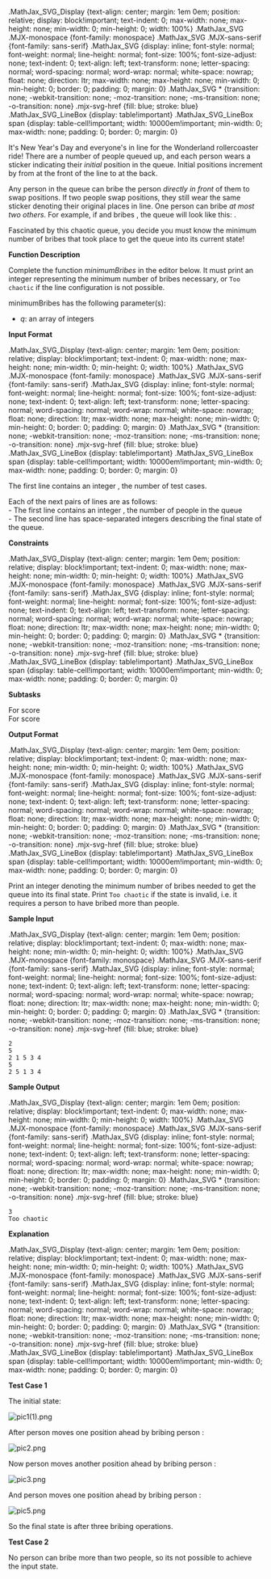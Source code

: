 .MathJax\_SVG\_Display {text-align: center; margin: 1em 0em; position: relative; display: block!important; text-indent: 0; max-width: none; max-height: none; min-width: 0; min-height: 0; width: 100%} .MathJax\_SVG .MJX-monospace {font-family: monospace} .MathJax\_SVG .MJX-sans-serif {font-family: sans-serif} .MathJax\_SVG {display: inline; font-style: normal; font-weight: normal; line-height: normal; font-size: 100%; font-size-adjust: none; text-indent: 0; text-align: left; text-transform: none; letter-spacing: normal; word-spacing: normal; word-wrap: normal; white-space: nowrap; float: none; direction: ltr; max-width: none; max-height: none; min-width: 0; min-height: 0; border: 0; padding: 0; margin: 0} .MathJax\_SVG \* {transition: none; -webkit-transition: none; -moz-transition: none; -ms-transition: none; -o-transition: none} .mjx-svg-href {fill: blue; stroke: blue} .MathJax\_SVG\_LineBox {display: table!important} .MathJax\_SVG\_LineBox span {display: table-cell!important; width: 10000em!important; min-width: 0; max-width: none; padding: 0; border: 0; margin: 0}

It's New Year's Day and everyone's in line for the Wonderland rollercoaster ride! There are a number of people queued up, and each person wears a sticker indicating their _initial_ position in the queue. Initial positions increment by from at the front of the line to at the back.

Any person in the queue can bribe the person _directly in front_ of them to swap positions. If two people swap positions, they still wear the same sticker denoting their original places in line. One person can bribe _at most two others_. For example, if and bribes , the queue will look like this: .

Fascinated by this chaotic queue, you decide you must know the minimum number of bribes that took place to get the queue into its current state!

**Function Description**

Complete the function _minimumBribes_ in the editor below. It must print an integer representing the minimum number of bribes necessary, or `Too chaotic` if the line configuration is not possible.

minimumBribes has the following parameter(s):

*   _q_: an array of integers

**Input Format**

.MathJax\_SVG\_Display {text-align: center; margin: 1em 0em; position: relative; display: block!important; text-indent: 0; max-width: none; max-height: none; min-width: 0; min-height: 0; width: 100%} .MathJax\_SVG .MJX-monospace {font-family: monospace} .MathJax\_SVG .MJX-sans-serif {font-family: sans-serif} .MathJax\_SVG {display: inline; font-style: normal; font-weight: normal; line-height: normal; font-size: 100%; font-size-adjust: none; text-indent: 0; text-align: left; text-transform: none; letter-spacing: normal; word-spacing: normal; word-wrap: normal; white-space: nowrap; float: none; direction: ltr; max-width: none; max-height: none; min-width: 0; min-height: 0; border: 0; padding: 0; margin: 0} .MathJax\_SVG \* {transition: none; -webkit-transition: none; -moz-transition: none; -ms-transition: none; -o-transition: none} .mjx-svg-href {fill: blue; stroke: blue} .MathJax\_SVG\_LineBox {display: table!important} .MathJax\_SVG\_LineBox span {display: table-cell!important; width: 10000em!important; min-width: 0; max-width: none; padding: 0; border: 0; margin: 0}

The first line contains an integer , the number of test cases.

Each of the next pairs of lines are as follows:  
\- The first line contains an integer , the number of people in the queue  
\- The second line has space-separated integers describing the final state of the queue.

**Constraints**

.MathJax\_SVG\_Display {text-align: center; margin: 1em 0em; position: relative; display: block!important; text-indent: 0; max-width: none; max-height: none; min-width: 0; min-height: 0; width: 100%} .MathJax\_SVG .MJX-monospace {font-family: monospace} .MathJax\_SVG .MJX-sans-serif {font-family: sans-serif} .MathJax\_SVG {display: inline; font-style: normal; font-weight: normal; line-height: normal; font-size: 100%; font-size-adjust: none; text-indent: 0; text-align: left; text-transform: none; letter-spacing: normal; word-spacing: normal; word-wrap: normal; white-space: nowrap; float: none; direction: ltr; max-width: none; max-height: none; min-width: 0; min-height: 0; border: 0; padding: 0; margin: 0} .MathJax\_SVG \* {transition: none; -webkit-transition: none; -moz-transition: none; -ms-transition: none; -o-transition: none} .mjx-svg-href {fill: blue; stroke: blue} .MathJax\_SVG\_LineBox {display: table!important} .MathJax\_SVG\_LineBox span {display: table-cell!important; width: 10000em!important; min-width: 0; max-width: none; padding: 0; border: 0; margin: 0}

**Subtasks**

For score  
For score

**Output Format**

.MathJax\_SVG\_Display {text-align: center; margin: 1em 0em; position: relative; display: block!important; text-indent: 0; max-width: none; max-height: none; min-width: 0; min-height: 0; width: 100%} .MathJax\_SVG .MJX-monospace {font-family: monospace} .MathJax\_SVG .MJX-sans-serif {font-family: sans-serif} .MathJax\_SVG {display: inline; font-style: normal; font-weight: normal; line-height: normal; font-size: 100%; font-size-adjust: none; text-indent: 0; text-align: left; text-transform: none; letter-spacing: normal; word-spacing: normal; word-wrap: normal; white-space: nowrap; float: none; direction: ltr; max-width: none; max-height: none; min-width: 0; min-height: 0; border: 0; padding: 0; margin: 0} .MathJax\_SVG \* {transition: none; -webkit-transition: none; -moz-transition: none; -ms-transition: none; -o-transition: none} .mjx-svg-href {fill: blue; stroke: blue} .MathJax\_SVG\_LineBox {display: table!important} .MathJax\_SVG\_LineBox span {display: table-cell!important; width: 10000em!important; min-width: 0; max-width: none; padding: 0; border: 0; margin: 0}

Print an integer denoting the minimum number of bribes needed to get the queue into its final state. Print `Too chaotic` if the state is invalid, i.e. it requires a person to have bribed more than people.

**Sample Input**

.MathJax\_SVG\_Display {text-align: center; margin: 1em 0em; position: relative; display: block!important; text-indent: 0; max-width: none; max-height: none; min-width: 0; min-height: 0; width: 100%} .MathJax\_SVG .MJX-monospace {font-family: monospace} .MathJax\_SVG .MJX-sans-serif {font-family: sans-serif} .MathJax\_SVG {display: inline; font-style: normal; font-weight: normal; line-height: normal; font-size: 100%; font-size-adjust: none; text-indent: 0; text-align: left; text-transform: none; letter-spacing: normal; word-spacing: normal; word-wrap: normal; white-space: nowrap; float: none; direction: ltr; max-width: none; max-height: none; min-width: 0; min-height: 0; border: 0; padding: 0; margin: 0} .MathJax\_SVG \* {transition: none; -webkit-transition: none; -moz-transition: none; -ms-transition: none; -o-transition: none} .mjx-svg-href {fill: blue; stroke: blue}

    2
    5
    2 1 5 3 4
    5
    2 5 1 3 4
    

**Sample Output**

.MathJax\_SVG\_Display {text-align: center; margin: 1em 0em; position: relative; display: block!important; text-indent: 0; max-width: none; max-height: none; min-width: 0; min-height: 0; width: 100%} .MathJax\_SVG .MJX-monospace {font-family: monospace} .MathJax\_SVG .MJX-sans-serif {font-family: sans-serif} .MathJax\_SVG {display: inline; font-style: normal; font-weight: normal; line-height: normal; font-size: 100%; font-size-adjust: none; text-indent: 0; text-align: left; text-transform: none; letter-spacing: normal; word-spacing: normal; word-wrap: normal; white-space: nowrap; float: none; direction: ltr; max-width: none; max-height: none; min-width: 0; min-height: 0; border: 0; padding: 0; margin: 0} .MathJax\_SVG \* {transition: none; -webkit-transition: none; -moz-transition: none; -ms-transition: none; -o-transition: none} .mjx-svg-href {fill: blue; stroke: blue}

    3
    Too chaotic
    

**Explanation**

.MathJax\_SVG\_Display {text-align: center; margin: 1em 0em; position: relative; display: block!important; text-indent: 0; max-width: none; max-height: none; min-width: 0; min-height: 0; width: 100%} .MathJax\_SVG .MJX-monospace {font-family: monospace} .MathJax\_SVG .MJX-sans-serif {font-family: sans-serif} .MathJax\_SVG {display: inline; font-style: normal; font-weight: normal; line-height: normal; font-size: 100%; font-size-adjust: none; text-indent: 0; text-align: left; text-transform: none; letter-spacing: normal; word-spacing: normal; word-wrap: normal; white-space: nowrap; float: none; direction: ltr; max-width: none; max-height: none; min-width: 0; min-height: 0; border: 0; padding: 0; margin: 0} .MathJax\_SVG \* {transition: none; -webkit-transition: none; -moz-transition: none; -ms-transition: none; -o-transition: none} .mjx-svg-href {fill: blue; stroke: blue} .MathJax\_SVG\_LineBox {display: table!important} .MathJax\_SVG\_LineBox span {display: table-cell!important; width: 10000em!important; min-width: 0; max-width: none; padding: 0; border: 0; margin: 0}

**Test Case 1**

The initial state:

![](https://s3.amazonaws.com/hr-challenge-images/494/1451665589-31d436ba19-pic11.png "pic1(1).png")

After person moves one position ahead by bribing person :

![](https://s3.amazonaws.com/hr-challenge-images/494/1451665679-6504422ed9-pic2.png "pic2.png")

Now person moves another position ahead by bribing person :

![](https://s3.amazonaws.com/hr-challenge-images/494/1451665818-27bd62bb0d-pic3.png "pic3.png")

And person moves one position ahead by bribing person :

![](https://s3.amazonaws.com/hr-challenge-images/494/1451666025-02a2395a00-pic5.png "pic5.png")

So the final state is after three bribing operations.

**Test Case 2**

No person can bribe more than two people, so its not possible to achieve the input state.